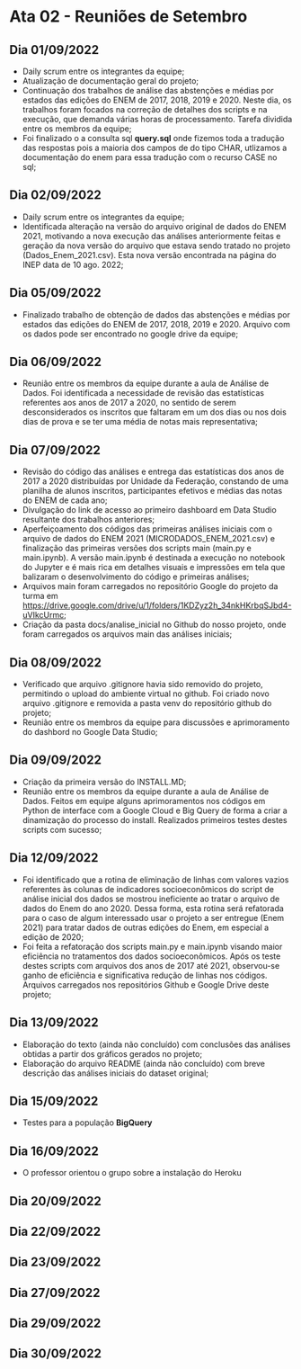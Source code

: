 
# Ata 02 - Reuniões de Setembro

## Dia 01/09/2022
- Daily scrum entre os integrantes da equipe;
- Atualização de documentação geral do projeto;
- Continuação dos trabalhos de análise das abstenções e médias por estados das edições do ENEM de 2017, 2018, 2019 e 2020. Neste dia, os trabalhos foram focados na correção de detalhes dos scripts e na execução, que demanda várias horas de processamento. Tarefa dividida entre os membros da equipe;
- Foi finalizado o a consulta sql **query.sql** onde fizemos toda a tradução das respostas pois a maioria dos campos de do tipo CHAR, utlizamos a documentação do enem para essa tradução com o recurso CASE no sql;

## Dia 02/09/2022
- Daily scrum entre os integrantes da equipe;
- Identificada alteração na versão do arquivo original de dados do ENEM 2021, motivando a nova execução das análises anteriormente feitas e geração da nova versão do arquivo que estava sendo tratado no projeto (Dados_Enem_2021.csv). Esta nova versão encontrada na página do INEP data de 10 ago. 2022;

## Dia 05/09/2022
- Finalizado trabalho de obtenção de dados das abstenções e médias por estados das edições do ENEM de 2017, 2018, 2019 e 2020. Arquivo com os dados pode ser encontrado no google drive da equipe;

## Dia 06/09/2022
- Reunião entre os membros da equipe durante a aula de Análise de Dados. Foi identificada a necessidade de revisão das estatísticas referentes aos anos de 2017 a 2020, no sentido de serem desconsiderados os inscritos que faltaram em um dos dias ou nos dois dias de prova e se ter uma média de notas mais representativa;

## Dia 07/09/2022
- Revisão do código das análises e entrega das estatísticas dos anos de 2017 a 2020 distribuídas por Unidade da Federação, constando de uma planilha de alunos inscritos, participantes efetivos e médias das notas do ENEM de cada ano;
- Divulgação do link de acesso ao primeiro dashboard em Data Studio resultante dos trabalhos anteriores;
- Aperfeiçoamento dos códigos das primeiras análises iniciais com o arquivo de dados do ENEM 2021 (MICRODADOS_ENEM_2021.csv) e finalização das primeiras versões dos scripts main (main.py e main.ipynb). A versão main.ipynb é destinada a execução no notebook do Jupyter e é mais rica em detalhes visuais e impressões em tela que balizaram o desenvolvimento do código e primeiras análises;
- Arquivos main foram carregados no repositório Google do projeto da turma em <https://drive.google.com/drive/u/1/folders/1KDZyz2h_34nkHKrbqSJbd4-uVIkcUrmc>;
- Criação da pasta docs/analise_inicial no Github do nosso projeto, onde foram carregados os arquivos main das análises iniciais;

## Dia 08/09/2022
- Verificado que arquivo .gitignore havia sido removido do projeto, permitindo o upload do ambiente virtual no github. Foi criado novo arquivo .gitignore e removida a pasta venv do repositório github do projeto;
- Reunião entre os membros da equipe para discussões e aprimoramento do dashbord no Google Data Studio;

## Dia 09/09/2022
- Criação da primeira versão do INSTALL.MD;
- Reunião entre os membros da equipe durante a aula de Análise de Dados. Feitos em equipe alguns aprimoramentos nos códigos em Python de interface com a Google Cloud e Big Query de forma a criar a dinamização do processo do install. Realizados primeiros testes destes scripts com sucesso;

## Dia 12/09/2022
- Foi identificado que a rotina de eliminação de linhas com valores vazios referentes às colunas de indicadores socioeconômicos do script de análise inicial dos dados se mostrou ineficiente ao tratar o arquivo de dados do Enem do ano 2020. Dessa forma, esta rotina será refatorada para o caso de algum interessado usar o projeto a ser entregue (Enem 2021) para tratar dados de outras edições do Enem, em especial a edição de 2020;
- Foi feita a refatoração dos scripts main.py e main.ipynb visando maior eficiência no tratamentos dos dados socioeconômicos. Após os teste destes scripts com arquivos dos anos de 2017 até 2021, observou-se ganho de eficiência e significativa redução de linhas nos códigos. Arquivos carregados nos repositórios Github e Google Drive deste projeto;

## Dia 13/09/2022
- Elaboração do texto (ainda não concluído) com conclusões das análises obtidas a partir dos gráficos gerados no projeto;
- Elaboração do arquivo README (ainda não concluído) com breve descrição das análises iniciais do dataset original;

## Dia 15/09/2022
- Testes para a população **BigQuery**
## Dia 16/09/2022
- O professor orientou o grupo sobre a instalação do Heroku

## Dia 20/09/2022

## Dia 22/09/2022

## Dia 23/09/2022

## Dia 27/09/2022

## Dia 29/09/2022

## Dia 30/09/2022
